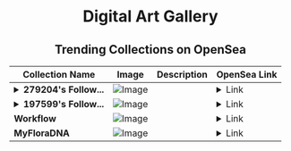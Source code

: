 <div align="center">

# Digital Art Gallery

## Trending Collections on OpenSea

| Collection Name                       | Image                                                                                     | Description                       | OpenSea Link                                                                                          |
|---------------------------------------|-------------------------------------------------------------------------------------------|-----------------------------------|--------------------------------------------------------------------------------------------------------|
| **<details><summary>279204's Follow...</summary>279204's Follower</details>** | ![Image](https://i.seadn.io/s/raw/files/19f9f090920392cc3650cbdf4361755b.png?w=500&auto=format?w=200&auto=format) |  | <details><summary>Link</summary>[279204's Follower](https://opensea.io/collection/279204-s-follower)</details> |
| **<details><summary>197599's Follow...</summary>197599's Follower</details>** | ![Image](https://i.seadn.io/s/raw/files/19f9f090920392cc3650cbdf4361755b.png?w=500&auto=format?w=200&auto=format) |  | <details><summary>Link</summary>[197599's Follower](https://opensea.io/collection/197599-s-follower)</details> |
| **Workflow** | ![Image](https://i.seadn.io/s/raw/files/243c0e7bf6c4f3b3b34f27d52dd68a78.jpg?w=500&auto=format?w=200&auto=format) |  | <details><summary>Link</summary>[Workflow](https://opensea.io/collection/workflow-14)</details> |
| **MyFloraDNA** | ![Image](https://i.seadn.io/s/raw/files/905b662f5e9c8338e16555bb6db322eb.jpg?w=500&auto=format?w=200&auto=format) |  | <details><summary>Link</summary>[MyFloraDNA](https://opensea.io/collection/myfloradna)</details> |

</div>